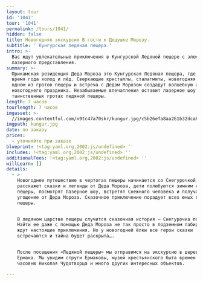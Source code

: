 ```yaml
---
layout: tour
id: '1041'
tour: '1041'
permalink: /tours/1041/
hidden: false
title: Новогодняя экскурсия В гости к Дедушке Морозу.
subtitle: ' Кунгурская ледяная пещера.'
intro: >-
  Вас ждут увлекательные приключения в Кунгурской Ледяной пещере с элементами
  лазерного представления.
summary: >-
  Прикамская резиденция Деда Мороза это Кунгурская Ледяная пещера, где в любое
  время года холод и лёд. Сверкающие кристаллы, сталагмиты, новогодняя елка в
  одном из гротов пещеры и встреча с Дедом Морозом создадут волшебную атмосферу
  новогоднего праздника. Незабываемые впечатления оставит лазерное шоу в
  таинственных гротах ледяной пещеры.
length: 7 часов
tourlength: 7 часов
imgasset: >-
  //images.contentful.com/x9tc47a70skr/kungur.jpg/c5b26efa8aa261b32dca8dac18f11ac7/kungur.jpg
imgpath: kungur.jpg
date: по заказу
prices:
  - уточняйте при заказе
blueprint: !<tag:yaml.org,2002:js/undefined> ''
includes: !<tag:yaml.org,2002:js/undefined> ''
additionalFees: !<tag:yaml.org,2002:js/undefined> ''
willLearn: []
details:
  - >-
    Новогоднее путешествие в чертогах пещеры начинается со Снегурочкой. Она
    расскажет сказки и легенды от Деда Мороза, дети полюбуются зимним нарядом
    пещеры, посмотрят Лазерное шоу, встретят Снежного человека и получат
    угощение от Деда Мороза. Сказочное приключение порадует всех юных гостей
    пещеры.


    В ледяном царстве пещеры случится сказочная история – Снегурочка потеряется.
    Найти ее даже с помощью Деда Мороза не так просто в подземном лабиринте. Вас
    ждут настоящие приключения. Но у новогодней ёлки все герои сказки
    встречаются и тайна будет раскрыта….


    После посещения «Ледяной пещеры» мы отправимся на экскурсию в деревню
    Ермака. Мы увидим струги Ермаковы, музей крестьянского быта времен Ермака,
    часовню Николая Чудотворца и много других интересных объектов.

---
```

